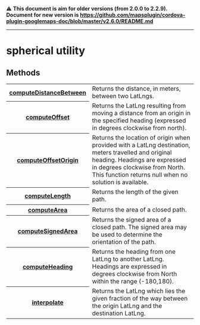 :warning: **This document is aim for older versions (from 2.0.0 to 2.2.9).
Document for new version is https://github.com/mapsplugin/cordova-plugin-googlemaps-doc/blob/master/v2.6.0/README.md**


---------------
# spherical utility

## Methods
<table>
    <tr>
        <th><a href="./computeDistanceBetween/README.md">computeDistanceBetween</a></th>
        <td>Returns the distance, in meters, between two LatLngs.</td>
    </tr>
    <tr>
        <th><a href="./computeOffset/README.md">computeOffset</a></th>
        <td>Returns the LatLng resulting from moving a distance from an origin in the specified heading (expressed in degrees clockwise from north).</td>
    </tr>
    <tr>
        <th><a href="./computeOffsetOrigin/README.md">computeOffsetOrigin</a></th>
        <td>Returns the location of origin when provided with a LatLng destination, meters travelled and original heading. Headings are expressed in degrees clockwise from North. This function returns null when no solution is available.</td>
    </tr>
    <tr>
        <th><a href="./computeLength/README.md">computeLength</a></th>
        <td>Returns the length of the given path.</td>
    </tr>
    <tr>
        <th><a href="./computeArea/README.md">computeArea</a></th>
        <td>Returns the area of a closed path.</td>
    </tr>
    <tr>
        <th><a href="./computeSignedArea/README.md">computeSignedArea</a></th>
        <td>Returns the signed area of a closed path. The signed area may be used to determine the orientation of the path.</td>
    </tr>
    <tr>
        <th><a href="./computeHeading/README.md">computeHeading</a></th>
        <td>Returns the heading from one LatLng to another LatLng. Headings are expressed in degrees clockwise from North within the range (-180,180).</td>
    </tr>
    <tr>
        <th><a href="./interpolate/README.md">interpolate</a></th>
        <td>Returns the LatLng which lies the given fraction of the way between the origin LatLng and the destination LatLng.</td>
    </tr>
</table>

